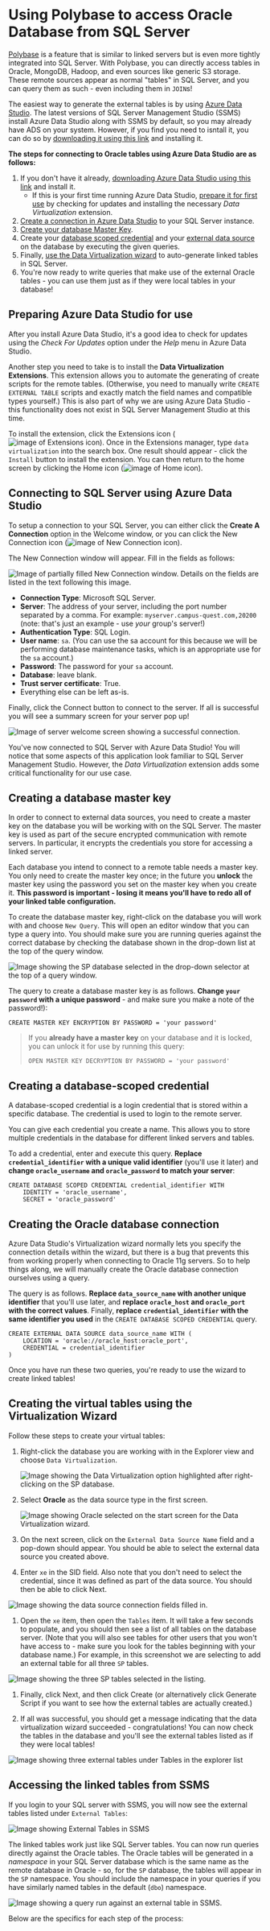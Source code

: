 # Using Polybase to access Oracle Database from SQL Server

[Polybase](https://learn.microsoft.com/en-us/sql/relational-databases/polybase/polybase-guide?view=sql-server-ver16) is a feature that is similar to linked servers but is even more tightly integrated into SQL Server. With Polybase, you can directly access tables in Oracle, MongoDB, Hadoop, and even sources like generic S3 storage. These remote sources appear as normal "tables" in SQL Server, and you can query them as such - even including them in `JOIN`s!

The easiest way to generate the external tables is by using [Azure Data Studio](https://azure.microsoft.com/en-us/products/data-studio). The latest versions of SQL Server Management Studio (SSMS) install Azure Data Studio along with SSMS by default, so you may already have ADS on your system. However, if you find you need to isntall it, you can do so by [downloading it using this link](https://go.microsoft.com/fwlink/?linkid=2231303) and installing it.

**The steps for connecting to Oracle tables using Azure Data Studio are as follows:**

1. If you don't have it already, [downloading Azure Data Studio using this link](https://go.microsoft.com/fwlink/?linkid=2231303) and install it.
    - If this is your first time running Azure Data Studio, [prepare it for first use](#preparing-azure-data-studio-for-use) by checking for updates and installing the necessary *Data Virtualization* extension.
1. [Create a connection in Azure Data Studio](#connecting-to-sql-server-using-azure-data-studio) to your SQL Server instance.
1. [Create your database Master Key](#creating-a-database-master-key).
1. Create your [database scoped credential](#creating-a-database-scoped-credential) and your [external data source](#creating-the-oracle-database-connection) on the database by executing the given queries.
1. Finally, [use the Data Virtualization wizard](#creating-the-virtual-tables-using-the-virtualization-wizard) to auto-generate linked tables in SQL Server.
1. You're now ready to write queries that make use of the external Oracle tables - you can use them just as if they were local tables in your database!

## Preparing Azure Data Studio for use

After you install Azure Data Studio, it's a good idea to check for updates using the *Check For Updates* option under the *Help* menu in Azure Data Studio.

Another step you need to take is to install the **Data Virtualization Extensions**. This extension allows you to automate the generating of create scripts for the remote tables. (Otherwise, you need to manually write `CREATE EXTERNAL TABLE` scripts and exactly match the field names and compatible types yourself.) This is also part of why we are using Azure Data Studio - this functionality does not exist in SQL Server Management Studio at this time.

To install the extension, click the Extensions icon (![image of Extensions icon](images/azuredatastudio_extensions_icon.png)). Once in the Extensions manager, type `data virtualization` into the search box. One result should appear - click the `Install` button to install the extension. You can then return to the home screen by clicking the Home icon (![image of Home icon](images/azuredatastudio_home_icon.png)).

## Connecting to SQL Server using Azure Data Studio

To setup a connection to your SQL Server, you can either click the **Create A Connection** option in the Welcome window, or you can click the New Connection icon (![image of New Connection icon](images/azuredatastudio_new_connection_icon.png)). 

The New Connection window will appear. Fill in the fields as follows:

![Image of partially filled New Connection window. Details on the fields are listed in the text following this image.](images/azuredatastudio_new_connection.png)

- **Connection Type**: Microsoft SQL Server.
- **Server**: The address of your server, including the port number separated by a comma. For example: `myserver.campus-quest.com,20200` (note: that's just an example - use *your* group's server!)
- **Authentication Type**: SQL Login.
- **User name**: `sa`. (You can use the sa account for this because we will be performing database maintenance tasks, which is an appropriate use for the `sa` account.)
- **Password**: The password for your `sa` account.
- **Database**: leave blank.
- **Trust server certificate**: True.
- Everything else can be left as-is.

Finally, click the Connect button to connect to the server. If all is successful you will see a summary screen for your server pop up!

![Image of server welcome screen showing a successful connection.](images/azuredatastudio_server_welcome.png)

You've now connected to SQL Server with Azure Data Studio! You will notice that some aspects of this application look familiar to SQL Server Management Studio. However, the *Data Virtualization* extension adds some critical functionality for our use case.

## Creating a database master key

In order to connect to external data sources, you need to create a master key on the database you will be working with on the SQL Server. The master key is used as part of the secure encrypted communication with remote servers. In particular, it encrypts the credentials you store for accessing a linked server.

Each database you intend to connect to a remote table needs a master key. You only need to create the master key once; in the future you **unlock** the master key using the password you set on the master key when you create it. **This password is important - losing it means you'll have to redo all of your linked table configuration.**

To create the database master key, right-click on the database you will work with and choose `New Query`. This will open an editor window that you can type a query into. You should make sure you are running queries against the correct database by checking the database shown in the drop-down list at the top of the query window.

![Image showing the SP database selected in the drop-down selector at the top of a query window.](images/azuredatastudio_database_selected.png)

The query to create a database master key is as follows. **Change `your password` with a unique password** - and make sure you make a note of the password!):

    CREATE MASTER KEY ENCRYPTION BY PASSWORD = 'your password'

> If you **already have a master key** on your database and it is locked, you can unlock it for use by running this query:
>
> `OPEN MASTER KEY DECRYPTION BY PASSWORD = 'your password'`

## Creating a database-scoped credential

A database-scoped credential is a login credential that is stored within a specific database. The credential is used to login to the remote server.

You can give each credential you create a name. This allows you to store multiple credentials in the database for different linked servers and tables. 

To add a credential, enter and execute this query. **Replace `credential_identifier` with a unique valid identifier** (you'll use it later) and **change `oracle_username` and `oracle_password` to match your server**:

    CREATE DATABASE SCOPED CREDENTIAL credential_identifier WITH 
        IDENTITY = 'oracle_username', 
        SECRET = 'oracle_password'

## Creating the Oracle database connection

Azure Data Studio's Virtualization wizard normally lets you specify the connection details within the wizard, but there is a bug that prevents this from working properly when connecting to Oracle 11g servers. So to help things along, we will manually create the Oracle database connection ourselves using a query.

The query is as follows. **Replace `data_source_name` with another unique identifier** that you'll use later, and **replace `oracle_host` and `oracle_port` with the correct values**. Finally, **replace `credential_identifier` with the same identifier you used** in the `CREATE DATABASE SCOPED CREDENTIAL` query.

    CREATE EXTERNAL DATA SOURCE data_source_name WITH ( 
        LOCATION = 'oracle://oracle_host:oracle_port',
        CREDENTIAL = credential_identifier
    )

Once you have run these two queries, you're ready to use the wizard to create linked tables!

## Creating the virtual tables using the Virtualization Wizard

Follow these steps to create your virtual tables:

1. Right-click the database you are working with in the Explorer view and choose `Data Virtualization`.

    ![Image showing the Data Virtualization option highlighted after right-clicking on the SP database.](images/azuredatastudio_ct_step1.png)

1. Select **Oracle** as the data source type in the first screen.

    ![Image showing Oracle selected on the start screen for the Data Virtualization wizard.](images/azuredatastudio_ct_step2.png)

1. On the next screen, click on the `External Data Source Name` field and a pop-down should appear. You should be able to select the external data source you created above.

1. Enter `xe` in the SID field. Also note that you don't need to select the credential, since it was defined as part of the data source. You should then be able to click Next.

![Image showing the data source connection fields filled in.](images/azuredatastudio_ct_step3.png)

1. Open the `xe` item, then open the `Tables` item. It will take a few seconds to populate, and you should then see a list of all tables on the database server. (Note that you will also see tables for other users that you won't have access to - make sure you look for the tables beginning with your database name.) For example, in this screenshot we are selecting to add an external table for all three `SP` tables.

![Image showing the three SP tables selected in the listing.](images/azuredatastudio_ct_step4.png)

1. Finally, click Next, and then click Create (or alternatively click Generate Script if you want to see how the external tables are actually created.)

1. If all was successful, you should get a message indicating that the data virtualization wizard succeeded - congratulations! You can now check the tables in the database and you'll see the external tables listed as if they were local tables!

![Image showing three external tables under Tables in the explorer list](images/azuredatastudio_ct_step5_success.png)

## Accessing the linked tables from SSMS

If you login to your SQL server with SSMS, you will now see the external tables listed under `External Tables`:

![Image showing External Tables in SSMS](images/ssms_ext_tables.png)

The linked tables work just like SQL Server tables. You can now run queries directly against the Oracle tables. The Oracle tables will be generated in a *namespace* in your SQL Server database which is the same name as the remote database in Oracle - so, for the `SP` database, the tables will appear in the `SP` namespace. You should include the namespace in your queries if you have similarly named tables in the default (`dbo`) namespace.

![Image showing a query run against an external table in SSMS.](images/ssms_success_query.png)

Below are the specifics for each step of the process:
